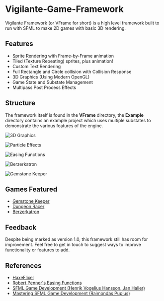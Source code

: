 # Vigilante-Game-Framework
Vigilante Framework (or VFrame for short) is a high level framework built to run with SFML to make 2D games with basic 3D rendering.

## Features
* Sprite Rendering with Frame-by-Frame animation
* Tiled (Texture Repeating) sprites, plus animation!
* Custom Text Rendering
* Full Rectangle and Circle collision with Collision Response
* 3D Graphics (Using Modern OpenGL)
* Game State and Substate Management
* Multipass Post Process Effects

## Structure
The framework itself is found in the **VFrame** directory, the **Example** directory contains an example project which uses multiple substates to demonstrate the various features of the engine.

![3D Graphics](https://i.imgur.com/wOBjAiu.gif)

![Particle Effects](https://i.imgur.com/SsmpZqM.gif)

![Easing Functions](https://i.imgur.com/jABi5k5.gif)

![Berzerkatron](https://i.imgur.com/iq3BJ8y.gif)

![Gemstone Keeper](https://i.imgur.com/pgNCdRP.gif)

## Games Featured
* [Gemstone Keeper](http://gemstonekeeper.co.uk/)
* [Dungeon Racer](https://gamepopper.itch.io/dungeon-racer)
* [Berzerkatron](https://gamepopper.itch.io/berzerkatron)

## Feedback
Despite being marked as version 1.0, this framework still has room for improvement. Feel free to get in touch to suggest ways to improve functionality or features to add.

## References
* [HaxeFlixel](https://github.com/HaxeFlixel/flixel)
* [Robert Penner's Easing Functions](http://robertpenner.com/easing/)
* [SFML Game Development (Henrik Vogelius Hansson, Jan Haller)](https://github.com/SFML/SFML-Game-Development-Book)
* [Mastering SFML Game Development (Raimondas Pupius)](https://github.com/PacktPublishing/Mastering-SFML-Game-Development)

